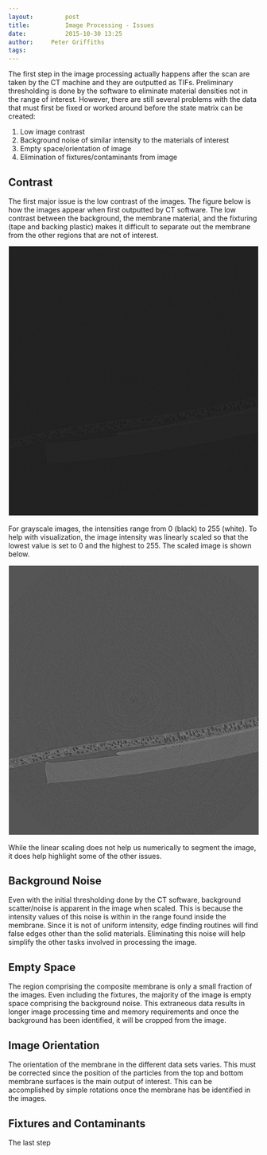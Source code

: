 ```yaml
---
layout:     	post
title:      	Image Processing - Issues
date:       	2015-10-30 13:25
author:     Peter Griffiths
tags:        
---
```


The first step in the image processing actually happens after the scan are taken by the CT  machine and they are outputted as TIFs.  Preliminary thresholding is done by the software to eliminate material densities not in the range of interest. However, there are still several problems with the data that must first be fixed or worked around before the state matrix can be created:

 1. Low image contrast
 2. Background noise of similar intensity to the materials of interest
 2. Empty space/orientation of image
 3. Elimination of fixtures/contaminants from image

Contrast
--------

The first major issue is the low contrast of the images. The figure below is how the images appear when first outputted by CT software. The low contrast between the background, the membrane material, and the fixturing (tape and backing plastic) makes it difficult to separate out the membrane from the other regions that are not of interest.

![Grayscale image](https://github.com/Materials-Informatics-Class-Fall2015/MIC-Microparticle-distribution/blob/gh-pages/img/Image%20Processing/grayscale.jpg?raw=true)

For grayscale images, the intensities range from 0 (black) to 255 (white).  To help with visualization, the image intensity was linearly scaled so that the lowest value is set to 0 and the highest to 255. The scaled image is shown below.

![Contrasted image](https://github.com/Materials-Informatics-Class-Fall2015/MIC-Microparticle-distribution/blob/gh-pages/img/Image%20Processing/contrast.jpg?raw=true)

While the linear scaling does not help us numerically to segment the image, it does help highlight some of the other issues.

Background Noise
----------------
Even with the initial thresholding done by the CT software, background scatter/noise is apparent in the image when scaled. This is because the intensity values of this noise is within in the range found inside the membrane. Since it is not of uniform intensity, edge finding routines will find false edges other than the solid materials. Eliminating this noise will help simplify the other tasks involved in processing the image.

Empty Space
-----------
The region comprising the composite membrane is only a small fraction of the images. Even including the fixtures, the majority of the image is empty space comprising the background noise. This extraneous data results in longer image processing time and memory requirements and once the background has been identified, it will be cropped from the image.

Image Orientation
-----------------
The orientation of the membrane in the different data sets varies. This must be corrected since the position of the particles from the top and bottom membrane surfaces is the main output of interest. This can be accomplished by simple rotations once the membrane has be identified in the images.

Fixtures and Contaminants
-------------------------
The last step 


